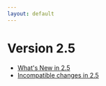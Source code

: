 ```yaml
---
layout: default
---
```

Version 2.5
===========

- [What's New in 2.5](release-notes-new-features25.html)
- [Incompatible changes in 2.5](release-notes-upgrading-changes25.html)
